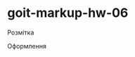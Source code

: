 # goit-markup-hw-06
Розмітка
<!-- «B1» Виконана HTML-розмітка всіх елементів макета. -->

<!-- «B2» Теги використані відповідно до їх семантичного змісту. -->

<!-- «B3» Виконана розмітка форми підписки на розсилання і всіх її елементів у футері. -->

<!-- «B4» Виконана розмітка форми заявки та всіх її елементів в модальному вікні. -->

<!-- «B5» У всіх інпутів у формах заданий атрибут name. -->

<!-- «B6» Значення атрибута name описові, що точно характеризує, для чого це поле форми. -->

<!-- «B7» У всіх інпутів є пов'язаний елемент <label>. -->

<!-- «B8» Інпутам заданий атрибут placeholder, якщо для нього в макеті є текст-підказка. -->

<!-- «B9» Кнопкам «відправлення» форм заданий атрибут type="submit". -->

<!-- «B10» Всі нові іконки з форм додані в SVG-спрайт icons.svg. -->

Оформлення
<!-- «C1» Виконано оформлення елементів форми підписки на розсилання у футері. -->

<!-- «C2» Виконано оформлення елементів форми заявки у модальному вікні. -->

<!-- «C3» При отриманні інпутом фокусу, його рамка та іконка змінюють колір (як показано на макеті). -->

<!-- «C4» Оригінальний чекбокс про прийняття ліцензійної угоди у формі заявки прихований. -->

<!-- «C5» Оформлення «чекбокса» про прийняття ліцензійної угоди зроблено вручну, за допомогою векторного зображення галочки з SVG-спрайту. -->

<!-- «C6» Для всіх ефектів ховера і фокуса (колір, фон, тінь) зроблені переходи. час - 250ms, функція розподілу часу - cubic-bezier(0.4, 0, 0.2, 1). -->